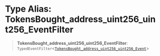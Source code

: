 # Type Alias: TokensBought\_address\_uint256\_uint256\_EventFilter

> **TokensBought\_address\_uint256\_uint256\_EventFilter**: `TypedEventFilter`\<[`TokensBought_address_uint256_uint256_Event`](TokensBought_address_uint256_uint256_Event.md)\>
